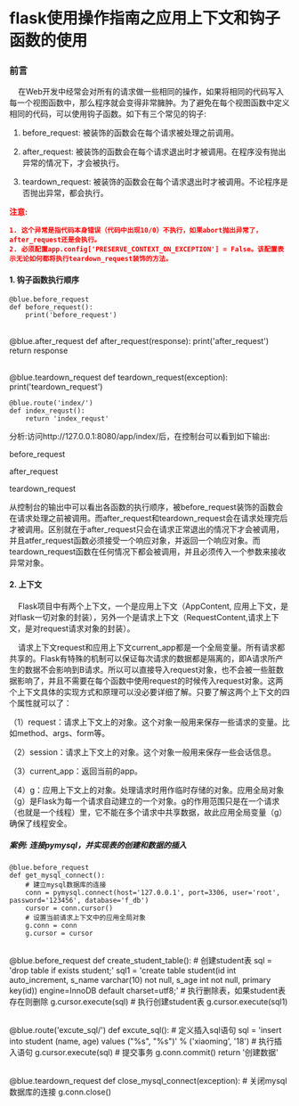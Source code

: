 

# flask使用操作指南之应用上下文和钩子函数的使用

### 前言

&nbsp;&nbsp;&nbsp;&nbsp;在Web开发中经常会对所有的请求做一些相同的操作，如果将相同的代码写入每一个视图函数中，那么程序就会变得非常臃肿。为了避免在每个视图函数中定义相同的代码，可以使用钩子函数。如下有三个常见的钩子:

1. before_request: 被装饰的函数会在每个请求被处理之前调用。

2. after_request: 被装饰的函数会在每个请求退出时才被调用。在程序没有抛出异常的情况下，才会被执行。

3. teardown_request: 被装饰的函数会在每个请求退出时才被调用。不论程序是否抛出异常，都会执行。

<b style="color:red;">注意:

	1. 这个异常是指代码本身错误（代码中出现10/0）不执行，如果abort抛出异常了，after_request还是会执行。
	2. 必须配置app.config['PRESERVE_CONTEXT_ON_EXCEPTION'] = False。该配置表示无论如何都将执行teardown_request装饰的方法。
</b>

#### 1. 钩子函数执行顺序

	@blue.before_request
	def before_request():
	    print('before_request')


​	
	@blue.after_request
	def after_request(response):
	    print('after_request')
	    return response


​	
	@blue.teardown_request
	def teardown_request(exception):
	    print('teardown_request')
	
	@blue.route('index/')
	def index_requst():
	    return 'index_requst'

分析:访问http://127.0.0.1:8080/app/index/后，在控制台可以看到如下输出:

before_request

after_request

teardown_request

从控制台的输出中可以看出各函数的执行顺序，被before_request装饰的函数会在请求处理之前被调用。而after_request和teardown_request会在请求处理完后才被调用。区别就在于after_request只会在请求正常退出的情况下才会被调用，并且atfer_request函数必须接受一个响应对象，并返回一个响应对象。而teardown_request函数在任何情况下都会被调用，并且必须传入一个参数来接收异常对象。


#### 2. 上下文

&nbsp;&nbsp;&nbsp;&nbsp;Flask项目中有两个上下文，一个是应用上下文（AppContent, 应用上下文，是对flask一切对象的封装），另外一个是请求上下文（RequestContent,请求上下文，是对request请求对象的封装）。

&nbsp;&nbsp;&nbsp;&nbsp;请求上下文request和应用上下文current_app都是一个全局变量。所有请求都共享的。Flask有特殊的机制可以保证每次请求的数据都是隔离的，即A请求所产生的数据不会影响到B请求。所以可以直接导入request对象，也不会被一些脏数据影响了，并且不需要在每个函数中使用request的时候传入request对象。这两个上下文具体的实现方式和原理可以没必要详细了解。只要了解这两个上下文的四个属性就可以了：

（1）request：请求上下文上的对象。这个对象一般用来保存一些请求的变量。比如method、args、form等。

（2）session：请求上下文上的对象。这个对象一般用来保存一些会话信息。

（3）current_app：返回当前的app。

（4）g：应用上下文上的对象。处理请求时用作临时存储的对象。应用全局对象（g）是Flask为每一个请求自动建立的一个对象。g的作用范围只是在一个请求（也就是一个线程）里，它不能在多个请求中共享数据，故此应用全局变量（g）确保了线程安全。


##### 案例: 连接pymysql，并实现表的创建和数据的插入

	@blue.before_request
	def get_mysql_connect():
	    # 建立mysql数据库的连接
	    conn = pymysql.connect(host='127.0.0.1', port=3306, user='root', password='123456', database='f_db')
	    cursor = conn.cursor()
	    # 设置当前请求上下文中的应用全局对象
	    g.conn = conn
	    g.cursor = cursor


​	
	@blue.before_request
	def create_student_table():
	    # 创建student表
	    sql = 'drop table if exists student;'
	    sql1 = 'create table student(id int auto_increment, s_name varchar(10) not null, s_age int not null, primary key(id)) engine=InnoDB default charset=utf8;'
	    # 执行删除表，如果student表存在则删除
	    g.cursor.execute(sql)
	    # 执行创建student表
	    g.cursor.execute(sql1)


​	
	@blue.route('excute_sql/')
	def excute_sql():
	    # 定义插入sql语句
	    sql = 'insert into student (name, age) values ("%s", "%s")' % ('xiaoming', '18')
	    # 执行插入语句
	    g.cursor.execute(sql)
	    # 提交事务
	    g.conn.commit()
	    return '创建数据'


​	
	@blue.teardown_request
	def close_mysql_connect(exception):
	    # 关闭mysql数据库的连接
	    g.conn.close()

